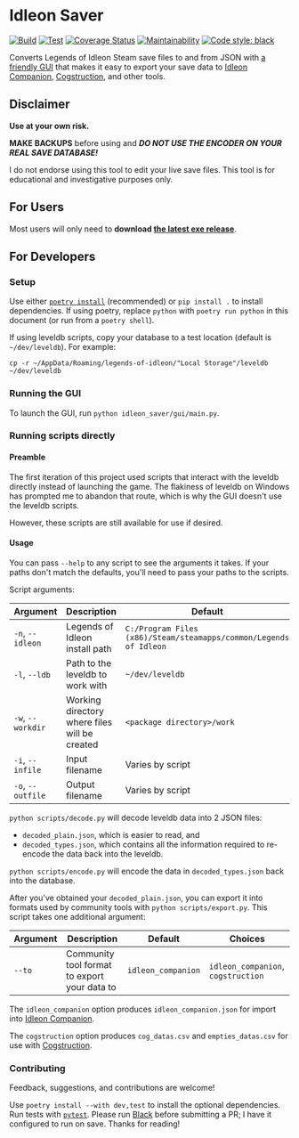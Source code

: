 # Idleon Saver

[![Build](https://github.com/desophos/idleon-saver/actions/workflows/build.yml/badge.svg)](https://github.com/desophos/idleon-saver/actions/workflows/build.yml)
[![Test](https://github.com/desophos/idleon-saver/actions/workflows/test.yml/badge.svg)](https://github.com/desophos/idleon-saver/actions/workflows/test.yml)
[![Coverage Status](https://coveralls.io/repos/github/desophos/idleon-saver/badge.svg?branch=main)](https://coveralls.io/github/desophos/idleon-saver?branch=main)
[![Maintainability](https://api.codeclimate.com/v1/badges/bda291e68f16afb3fbfe/maintainability)](https://codeclimate.com/github/desophos/idleon-saver/maintainability)
[![Code style: black](https://img.shields.io/badge/code%20style-black-000000.svg)](https://github.com/psf/black)

Converts Legends of Idleon Steam save files to and from JSON with [a friendly GUI](https://github.com/desophos/idleon-saver/releases) that makes it easy to export your save data to [Idleon Companion](https://idleoncompanion.com/), [Cogstruction](https://github.com/automorphis/Cogstruction), and other tools.

## Disclaimer

**Use at your own risk.**

**MAKE BACKUPS** before using and ***DO NOT USE THE ENCODER ON YOUR REAL SAVE DATABASE!***

I do not endorse using this tool to edit your live save files.
This tool is for educational and investigative purposes only.

## For Users

Most users will only need to **download [the latest exe release](https://github.com/desophos/idleon-saver/releases/latest)**.

## For Developers

### Setup

Use either [`poetry install`](https://python-poetry.org/docs/master/) (recommended) or `pip install .` to install dependencies.
If using poetry, replace `python` with `poetry run python` in this document (or run from a `poetry shell`).

If using leveldb scripts, copy your database to a test location (default is `~/dev/leveldb`). For example:

```
cp -r ~/AppData/Roaming/legends-of-idleon/"Local Storage"/leveldb ~/dev/leveldb
```

### Running the GUI

To launch the GUI, run `python idleon_saver/gui/main.py`.

### Running scripts directly

#### Preamble

The first iteration of this project used scripts that interact with the leveldb directly instead of launching the game.
The flakiness of leveldb on Windows has prompted me to abandon that route, which is why the GUI doesn't use the leveldb scripts.

However, these scripts are still available for use if desired.

#### Usage

You can pass `--help` to any script to see the arguments it takes.
If your paths don't match the defaults, you'll need to pass your paths to the scripts.

Script arguments:

| Argument          | Description                                   | Default                                                           |
| ----------------- | --------------------------------------------- | ----------------------------------------------------------------- |
| `-n`, `--idleon`  | Legends of Idleon install path                | `C:/Program Files (x86)/Steam/steamapps/common/Legends of Idleon` |
| `-l`, `--ldb`     | Path to the leveldb to work with              | `~/dev/leveldb`                                                   |
| `-w`, `--workdir` | Working directory where files will be created | `<package directory>/work`                                        |
| `-i`, `--infile`  | Input filename                                | Varies by script                                                  |
| `-o`, `--outfile` | Output filename                               | Varies by script                                                  |

`python scripts/decode.py` will decode leveldb data into 2 JSON files:

- `decoded_plain.json`, which is easier to read, and
- `decoded_types.json`, which contains all the information required to re-encode the data back into the leveldb.

`python scripts/encode.py` will encode the data in `decoded_types.json` back into the database.

After you've obtained your `decoded_plain.json`, you can export it into formats used by community tools with `python scripts/export.py`. This script takes one additional argument:

| Argument   | Description                                   | Default            | Choices                                       |
| ---------- | --------------------------------------------- | ------------------ | --------------------------------------------- |
| `--to`     | Community tool format to export your data to  | `idleon_companion` | `idleon_companion`, `cogstruction`            |

The `idleon_companion` option produces `idleon_companion.json` for import into [Idleon Companion](https://idleoncompanion.com/).

The `cogstruction` option produces `cog_datas.csv` and `empties_datas.csv` for use with [Cogstruction](https://github.com/automorphis/Cogstruction).

### Contributing

Feedback, suggestions, and contributions are welcome!

Use `poetry install --with dev,test` to install the optional dependencies. Run tests with [`pytest`](https://docs.pytest.org/en/latest/index.html). Please run [Black](https://black.readthedocs.io/en/stable/) before submitting a PR; I have it configured to run on save. Thanks for reading!
